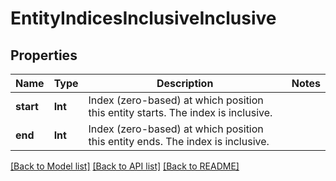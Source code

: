 # EntityIndicesInclusiveInclusive

## Properties
Name | Type | Description | Notes
------------ | ------------- | ------------- | -------------
**start** | **Int** | Index (zero-based) at which position this entity starts.  The index is inclusive. | 
**end** | **Int** | Index (zero-based) at which position this entity ends.  The index is inclusive. | 

[[Back to Model list]](../README.md#documentation-for-models) [[Back to API list]](../README.md#documentation-for-api-endpoints) [[Back to README]](../README.md)


